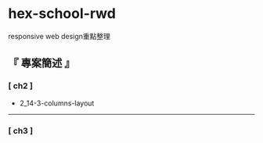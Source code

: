 # hex-school-rwd
responsive web design重點整理

## 『 專案簡述 』
### [ ch2 ]
- 2_14-3-columns-layout

<hr>

###  [ ch3 ]